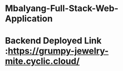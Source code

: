 # Mbalyang-Full-Stack-Web-Application 
# Backend Deployed Link :https://grumpy-jewelry-mite.cyclic.cloud/